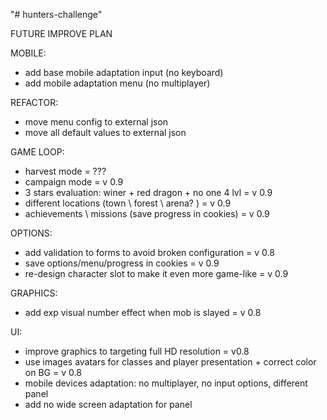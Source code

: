 "# hunters-challenge" 

FUTURE IMPROVE PLAN

MOBILE:
- add base mobile adaptation input (no keyboard)
- add mobile adaptation menu (no multiplayer)

REFACTOR:
- move menu config to external json
- move all default values to external json

GAME LOOP:
- harvest mode = ???
- campaign mode = v 0.9
- 3 stars evaluation: winer + red dragon + no one 4 lvl = v 0.9
- different locations (town \ forest \ arena? ) = v 0.9
- achievements \ missions (save progress in cookies) = v 0.9

OPTIONS:
- add validation to forms to avoid broken configuration = v 0.8
- save options/menu/progress in cookies = v 0.9
- re-design character slot to make it even more game-like = v 0.9

GRAPHICS:
- add exp visual number effect when mob is slayed = v 0.8

UI:
- improve graphics to targeting full HD resolution = v0.8
- use images avatars for classes and player presentation + correct color on BG = v 0.8
- mobile devices adaptation: no multiplayer, no input options, different panel
- add no wide screen adaptation for panel